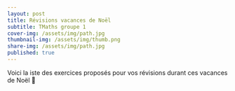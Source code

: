 ```yaml
---
layout: post
title: Révisions vacances de Noël
subtitle: TMaths groupe 1
cover-img: /assets/img/path.jpg
thumbnail-img: /assets/img/thumb.png
share-img: /assets/img/path.jpg
published: true
---
```


Voici la iste des exercices proposés pour vos révisions durant ces vacances de Noël 🎅
